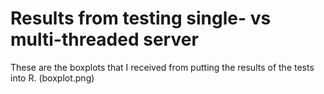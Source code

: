 # Results from testing single- vs multi-threaded server

These are the boxplots that I received from putting the results of the tests into R.
(boxplot.png)